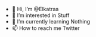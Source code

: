 - 👋 Hi, I’m @Elkatraa
- 👀 I’m interested in Stuff
- 🌱 I’m currently learning Nothing 
- 📫 How to reach me Twitter

<!---
Elkatraa/Elkatraa is a ✨ special ✨ repository because its `README.md` (this file) appears on your GitHub profile.
You can click the Preview link to take a look at your changes.
--->
